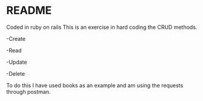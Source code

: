 # README
Coded in ruby on rails
This is an exercise in hard coding the CRUD methods.

-Create

-Read

-Update

-Delete

To do this I have used books as an example and am using the requests through postman.

